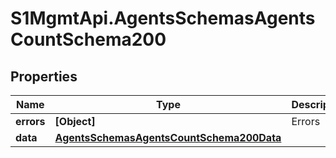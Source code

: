 # S1MgmtApi.AgentsSchemasAgentsCountSchema200

## Properties
Name | Type | Description | Notes
------------ | ------------- | ------------- | -------------
**errors** | **[Object]** | Errors | [optional] 
**data** | [**AgentsSchemasAgentsCountSchema200Data**](AgentsSchemasAgentsCountSchema200Data.md) |  | [optional] 


